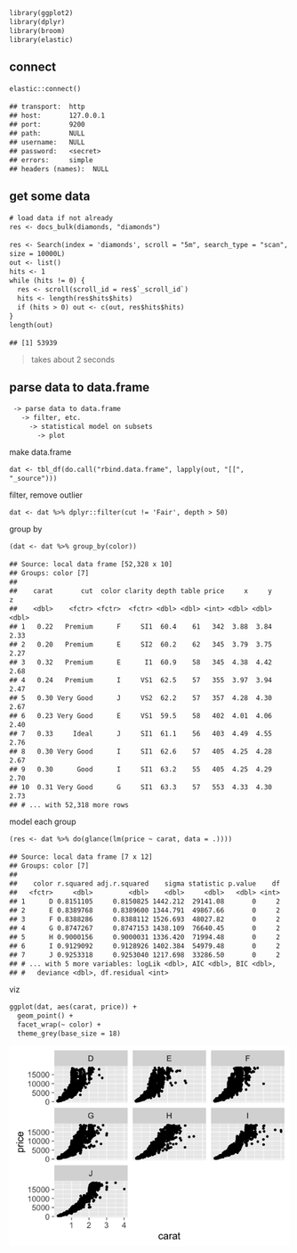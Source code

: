     library(ggplot2)
    library(dplyr)
    library(broom)
    library(elastic)

connect
-------

    elastic::connect()

    ## transport:  http 
    ## host:       127.0.0.1 
    ## port:       9200 
    ## path:       NULL 
    ## username:   NULL 
    ## password:   <secret> 
    ## errors:     simple 
    ## headers (names):  NULL

get some data
-------------

    # load data if not already
    res <- docs_bulk(diamonds, "diamonds")

    res <- Search(index = 'diamonds', scroll = "5m", search_type = "scan", size = 10000L)
    out <- list()
    hits <- 1
    while (hits != 0) {
      res <- scroll(scroll_id = res$`_scroll_id`)
      hits <- length(res$hits$hits)
      if (hits > 0) out <- c(out, res$hits$hits)
    }
    length(out)

    ## [1] 53939

> takes about 2 seconds

parse data to data.frame
------------------------

     -> parse data to data.frame
       -> filter, etc.
         -> statistical model on subsets
           -> plot

make data.frame

    dat <- tbl_df(do.call("rbind.data.frame", lapply(out, "[[", "_source")))

filter, remove outlier

    dat <- dat %>% dplyr::filter(cut != 'Fair', depth > 50)

group by

    (dat <- dat %>% group_by(color))

    ## Source: local data frame [52,328 x 10]
    ## Groups: color [7]
    ## 
    ##    carat       cut  color clarity depth table price     x     y     z
    ##    <dbl>    <fctr> <fctr>  <fctr> <dbl> <dbl> <int> <dbl> <dbl> <dbl>
    ## 1   0.22   Premium      F     SI1  60.4    61   342  3.88  3.84  2.33
    ## 2   0.20   Premium      E     SI2  60.2    62   345  3.79  3.75  2.27
    ## 3   0.32   Premium      E      I1  60.9    58   345  4.38  4.42  2.68
    ## 4   0.24   Premium      I     VS1  62.5    57   355  3.97  3.94  2.47
    ## 5   0.30 Very Good      J     VS2  62.2    57   357  4.28  4.30  2.67
    ## 6   0.23 Very Good      E     VS1  59.5    58   402  4.01  4.06  2.40
    ## 7   0.33     Ideal      J     SI1  61.1    56   403  4.49  4.55  2.76
    ## 8   0.30 Very Good      I     SI1  62.6    57   405  4.25  4.28  2.67
    ## 9   0.30      Good      I     SI1  63.2    55   405  4.25  4.29  2.70
    ## 10  0.31 Very Good      G     SI1  63.3    57   553  4.33  4.30  2.73
    ## # ... with 52,318 more rows

model each group

    (res <- dat %>% do(glance(lm(price ~ carat, data = .))))

    ## Source: local data frame [7 x 12]
    ## Groups: color [7]
    ## 
    ##    color r.squared adj.r.squared    sigma statistic p.value    df
    ##   <fctr>     <dbl>         <dbl>    <dbl>     <dbl>   <dbl> <int>
    ## 1      D 0.8151105     0.8150825 1442.212  29141.08       0     2
    ## 2      E 0.8389768     0.8389600 1344.791  49867.66       0     2
    ## 3      F 0.8388286     0.8388112 1526.693  48027.82       0     2
    ## 4      G 0.8747267     0.8747153 1438.109  76640.45       0     2
    ## 5      H 0.9000156     0.9000031 1336.420  71994.48       0     2
    ## 6      I 0.9129092     0.9128926 1402.384  54979.48       0     2
    ## 7      J 0.9253318     0.9253040 1217.698  33286.50       0     2
    ## # ... with 5 more variables: logLik <dbl>, AIC <dbl>, BIC <dbl>,
    ## #   deviance <dbl>, df.residual <int>

viz

    ggplot(dat, aes(carat, price)) + 
      geom_point() + 
      facet_wrap(~ color) + 
      theme_grey(base_size = 18)

![](statistical-modeling_files/figure-markdown_strict/unnamed-chunk-9-1.png)
